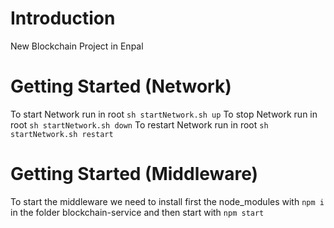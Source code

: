 # Introduction 
New Blockchain Project in Enpal

# Getting Started (Network)
To start Network run in root `sh startNetwork.sh up`
To stop Network run in root `sh startNetwork.sh down`
To restart Network run in root `sh startNetwork.sh restart`

# Getting Started (Middleware)

To start the middleware we need to install first the node_modules with `npm i` in the folder blockchain-service
and then start with `npm start`
